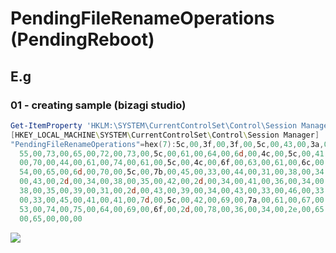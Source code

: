 # PendingFileRenameOperations (PendingReboot)

## E.g
### 01 - creating sample (bizagi studio)
````powershell
Get-ItemProperty 'HKLM:\SYSTEM\CurrentControlSet\Control\Session Manager\' -Name Pend*
[HKEY_LOCAL_MACHINE\SYSTEM\CurrentControlSet\Control\Session Manager]
"PendingFileRenameOperations"=hex(7):5c,00,3f,00,3f,00,5c,00,43,00,3a,00,5c,00,\
  55,00,73,00,65,00,72,00,73,00,5c,00,61,00,64,00,6d,00,4c,00,5c,00,41,00,70,\
  00,70,00,44,00,61,00,74,00,61,00,5c,00,4c,00,6f,00,63,00,61,00,6c,00,5c,00,\
  54,00,65,00,6d,00,70,00,5c,00,7b,00,45,00,33,00,44,00,31,00,38,00,34,00,34,\
  00,43,00,2d,00,34,00,38,00,35,00,42,00,2d,00,34,00,41,00,36,00,34,00,2d,00,\
  38,00,35,00,39,00,31,00,2d,00,43,00,39,00,34,00,43,00,33,00,46,00,33,00,31,\
  00,33,00,45,00,41,00,41,00,7d,00,5c,00,42,00,69,00,7a,00,61,00,67,00,69,00,\
  53,00,74,00,75,00,64,00,69,00,6f,00,2d,00,78,00,36,00,34,00,2e,00,65,00,78,\
  00,65,00,00,00
````
[<img src="https://i.imgur.com/AEDKhV4.png">](https://i.imgur.com/AEDKhV4.png)
